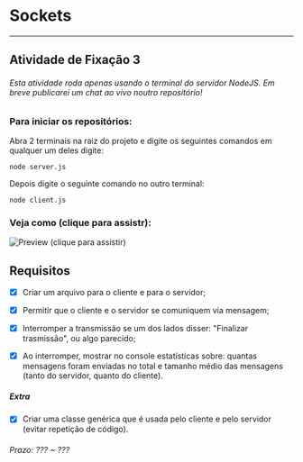 # Sockets  

---  

## Atividade de Fixação 3  

###### Esta atividade roda apenas usando o terminal do servidor NodeJS. *Em breve publicarei um chat ao vivo noutro repositório!*

### Para iniciar os repositórios:

Abra 2 terminais na raiz do projeto e digite os seguintes comandos em qualquer um deles digite:  
```
node server.js
```

Depois digite o seguinte comando no outro terminal:  
```
node client.js
```

### Veja como (clique para assistr):  

![Preview (clique para assistir)](https://github.com/Giunossauro/iFood_Lets-Code_Sala-842/tree/master/6_NodeJS/Atividades-de-Fixacao/3_Sockets/img/5f3.gif)

## Requisitos  

- [x] Criar um arquivo para o cliente e para o servidor;  

- [x] Permitir que o cliente e o servidor se comuniquem via mensagem;  

- [x] Interromper a transmissão se um dos lados disser: "Finalizar trasmissão", ou algo parecido;  

- [x] Ao interromper, mostrar no console estatísticas sobre: quantas mensagens foram enviadas no total e tamanho médio das mensagens (tanto do servidor, quanto do cliente).  

##### Extra  

- [x] Criar uma classe genérica que é usada pelo cliente e pelo servidor (evitar repetição de código).  

###### Prazo: ??? ~ ???  
